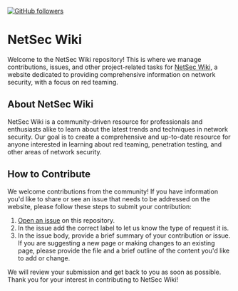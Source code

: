 [![GitHub followers](https://img.shields.io/twitter/follow/NetSecWiki?color=%23&label=TWITTER%20-%20%40NETSECWIKI&style=for-the-badge)](https://twitter.com/NetSecWiki) 
# NetSec Wiki

Welcome to the NetSec Wiki repository! This is where we manage contributions, issues, and other project-related tasks for [NetSec Wiki](https://netsec.wiki/), a website dedicated to providing comprehensive information on network security, with a focus on red teaming.

## About NetSec Wiki

NetSec Wiki is a community-driven resource for professionals and enthusiasts alike to learn about the latest trends and techniques in network security. Our goal is to create a comprehensive and up-to-date resource for anyone interested in learning about red teaming, penetration testing, and other areas of network security.

## How to Contribute

We welcome contributions from the community! If you have information you'd like to share or see an issue that needs to be addressed on the website, please follow these steps to submit your contribution:


1. [Open an issue](https://github.com/SUT0L/NetSecWiki/issues/new) on this repository.
2. In the issue add the correct label to let us know the type of request it is.
3. In the issue body, provide a brief summary of your contribution or issue. If you are suggesting a new page or making changes to an existing page, please provide the file and a brief outline of the content you'd like to add or change.

We will review your submission and get back to you as soon as possible. Thank you for your interest in contributing to NetSec Wiki!
